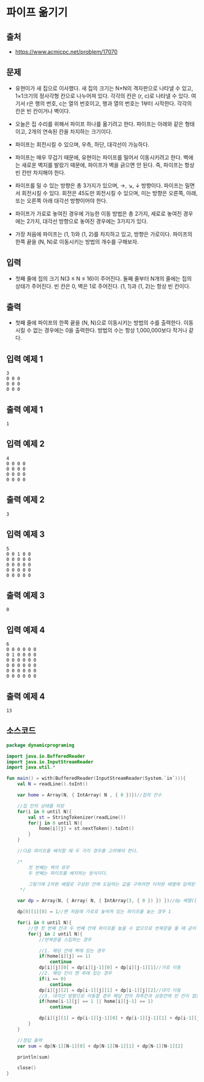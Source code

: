 # 파이프 옮기기

## 출처

* https://www.acmicpc.net/problem/17070

## 문제

* 유현이가 새 집으로 이사했다. 새 집의 크기는 N×N의 격자판으로 나타낼 수 있고, 1×1크기의 정사각형 칸으로 나누어져 있다. 각각의 칸은 (r, c)로 나타낼 수 있다. 여기서 r은 행의 번호, c는 열의 번호이고, 행과 열의 번호는 1부터 시작한다. 각각의 칸은 빈 칸이거나 벽이다.

* 오늘은 집 수리를 위해서 파이프 하나를 옮기려고 한다. 파이프는 아래와 같은 형태이고, 2개의 연속된 칸을 차지하는 크기이다.

* 파이프는 회전시킬 수 있으며, 우측, 하단, 대각선이 가능하다.

* 파이프는 매우 무겁기 때문에, 유현이는 파이프를 밀어서 이동시키려고 한다. 벽에는 새로운 벽지를 발랐기 때문에, 파이프가 벽을 긁으면 안 된다. 즉, 파이프는 항상 빈 칸만 차지해야 한다.

* 파이프를 밀 수 있는 방향은 총 3가지가 있으며, →, ↘, ↓ 방향이다. 파이프는 밀면서 회전시킬 수 있다. 회전은 45도만 회전시킬 수 있으며, 미는 방향은 오른쪽, 아래, 또는 오른쪽 아래 대각선 방향이어야 한다.

* 파이프가 가로로 놓여진 경우에 가능한 이동 방법은 총 2가지, 세로로 놓여진 경우에는 2가지, 대각선 방향으로 놓여진 경우에는 3가지가 있다.

* 가장 처음에 파이프는 (1, 1)와 (1, 2)를 차지하고 있고, 방향은 가로이다. 파이프의 한쪽 끝을 (N, N)로 이동시키는 방법의 개수를 구해보자.

## 입력

* 첫째 줄에 집의 크기 N(3 ≤ N ≤ 16)이 주어진다. 둘째 줄부터 N개의 줄에는 집의 상태가 주어진다. 빈 칸은 0, 벽은 1로 주어진다. (1, 1)과 (1, 2)는 항상 빈 칸이다.

## 출력 

* 첫째 줄에 파이프의 한쪽 끝을 (N, N)으로 이동시키는 방법의 수를 출력한다. 이동시킬 수 없는 경우에는 0을 출력한다. 방법의 수는 항상 1,000,000보다 작거나 같다.

## 입력 예제 1

```
3
0 0 0
0 0 0
0 0 0
```

## 출력 예제 1

```
1
```

## 입력 예제 2

```
4
0 0 0 0
0 0 0 0
0 0 0 0
0 0 0 0
```

## 출력 예제 2

```
3
```

## 입력 예제 3

```
5
0 0 1 0 0
0 0 0 0 0
0 0 0 0 0
0 0 0 0 0
0 0 0 0 0
```

## 출력 예제 3

```
0
```

## 입력 예제 4

```
6
0 0 0 0 0 0
0 1 0 0 0 0
0 0 0 0 0 0
0 0 0 0 0 0
0 0 0 0 0 0
0 0 0 0 0 0
```

## 출력 예제 4

```
13
```

## 소스코드

```kotlin
package dynamicprograming

import java.io.BufferedReader
import java.io.InputStreamReader
import java.util.*

fun main() = with(BufferedReader(InputStreamReader(System.`in`))){
    val N = readLine().toInt()

    var home = Array(N, { IntArray( N , { 0 })})//집의 칸수

    //집 칸의 상태를 저장
    for(i in 0 until N){
        val st = StringTokenizer(readLine())
        for(j in 0 until N){
            home[i][j] = st.nextToken().toInt()
        }
    }

    //다음 파이프를 배치할 때 두 가지 경우를 고려해야 한다.

    /*
        첫 번째는 벽의 유무
        두 번째는 파이프를 배치하는 방식이다.

        그렇기에 2차원 배열로 구성된 칸에 도달하는 값을 구하려면 이차원 배열에 입력된 칸의 정보 + 파이프를 배치하는 방식이므로 3차원 배열로 dp 배열을 설정한다.
     */

    var dp = Array(N, { Array( N, { IntArray(3, { 0 }) }) })//dp 배열([행][열][가로,세로,대각선])

    dp[0][1][0] = 1//맨 처음에 가로로 놓여져 있는 파이프를 놓는 경우 1

    for(i in 0 until N){
        //맨 첫 번째 칸과 두 번째 칸에 파이프를 놓을 수 없으므로 반복문을 돌 때 굳이 돌지 않아도 된다.
        for(j in 2 until N){
            //반복문을 스킵하는 경우

            //1. 해당 칸에 벽에 있는 경우
            if(home[i][j] == 1)
                continue
            dp[i][j][0] = dp[i][j-1][0] + dp[i][j-1][1]//가로 이동
            //2. 해당 칸이 맨 위에 있는 경우
            if(i == 0)
                continue
            dp[i][j][2] = dp[i-1][j][1] + dp[i-1][j][2]//대각 이동
            //3. 대각선 방향으로 이동할 경우 해당 칸의 좌측칸과 상층칸에 빈 칸이 없는 경우
            if(home[i-1][j] == 1 || home[i][j-1] == 1)
                continue

            dp[i][j][1] = dp[i-1][j-1][0] + dp[i-1][j-1][1] + dp[i-1][j-1][2]//세로 이동
        }
    }

    //정답 출력
    var sum = dp[N-1][N-1][0] + dp[N-1][N-1][1] + dp[N-1][N-1][2]

    println(sum)

    close()
}
```
